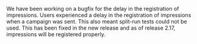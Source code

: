 We have been working on a bugfix for the delay in the registration of
impressions. Users experienced a delay in the registration of
impressions when a campaign was sent. This also meant split-run tests
could not be used. This has been fixed in the new release and as of
release 2.17, impressions will be registered properly.
